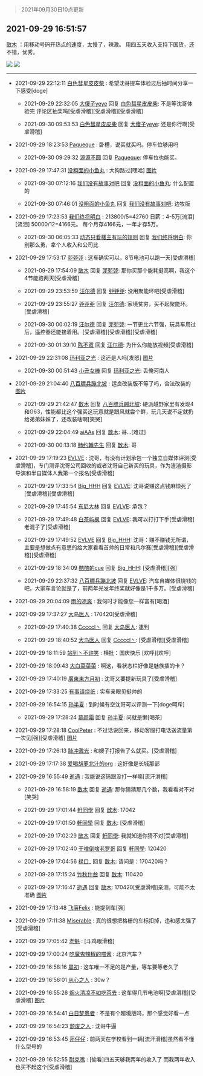 > 2021年09月30日10点更新
<link rel="stylesheet" href="https://cdn.jsdelivr.net/gh/taotie6/sampleJSON@main/css/photo_show.css">
<meta name="referrer" content="no-referrer" />


 ## 2021-09-29 16:51:57 

 [㪚木](https://www.coolapk.com/feed/30344752?shareKey=Y2M4ZDM2OTAwMGRmNjE1NDJiM2E~) ：用移动号码开热点的速度，太慢了，辣激。
用四五天收入支持下国货，还不错，优秀。 

<div class="album">
<img class="img-item" src="http://image.coolapk.com/feed/2021/0929/16/1081091_c112acf8_5515_0511@720x1052.png" />
<img class="img-item" src="http://image.coolapk.com/feed/2021/0929/16/1081091_1b733e83_5515_0513@1080x1595.jpeg" />
</div>

 ------- 

- 2021-09-29 22:12:11 [白色彗星皮皮柴](uid=1997967) : 希望沈哥提车体验过后抽时间分享一下感受[doge] 

    - 2021-09-29 22:32:05 [大傻子yeye](uid=1019731) 回复 [白色彗星皮皮柴](uid=1997967): 不是等沈哥体验完 评论区抽奖吗[受虐滑稽][受虐滑稽][受虐滑稽] 

    - 2021-09-30 09:53:53 [白色彗星皮皮柴](uid=1997967) 回复 [大傻子yeye](uid=1019731): 还是你行啊[受虐滑稽] 

- 2021-09-29 18:23:53 [Paqueque](uid=685582) : 卧槽，说买就买吗。停车位够用吗 

    - 2021-09-30 09:29:32 [源源不圆](uid=1332368) 回复 [Paqueque](uid=685582): 停车位也能买。 

- 2021-09-29 17:47:31 [没粗面的小鱼丸](uid=1019898) : 大狗路过[嘿哈] [图片](http://image.coolapk.com/feed/2021/0929/17/1019898_8850_7358@750x1000.jpg)

    - 2021-09-30 07:12:16 [我们没有故事对吧](uid=1341778) 回复 [没粗面的小鱼丸](uid=1019898): 什么配置的 

    - 2021-09-30 07:46:01 [没粗面的小鱼丸](uid=1019898) 回复 [我们没有故事对吧](uid=1341778): 边牧版 

- 2021-09-29 17:23:53 [我们终将明白](uid=3083973) : 213800/5=42760
日薪：4-5万[流泪][流泪]
50000/12=4166元。
每个月存4166元，一年才存5万。 

    - 2021-09-30 06:05:33 [动态只看楼主有玩的规则](uid=1640757) 回复 [我们终将明白](uid=3083973): 你别那么勇，拿个人收入和公司比 

- 2021-09-29 17:53:17 [戼戼戼](uid=4044548) : 这车确实可以，8节电池可以跑一天[受虐滑稽] 

    - 2021-09-29 17:54:09 [㪚木](uid=1081091) 回复 [戼戼戼](uid=4044548): 那你买那个能耗挺高啊，我这个4节能跑两天[受虐滑稽] 

    - 2021-09-29 23:53:59 [汪尔德](uid=1595236) 回复 [戼戼戼](uid=4044548): 没用聚能环吧[受虐滑稽] 

    - 2021-09-29 23:55:27 [戼戼戼](uid=4044548) 回复 [汪尔德](uid=1595236): 家境贫穷，买不起聚能环。[受虐滑稽] 

    - 2021-09-30 00:02:19 [汪尔德](uid=1595236) 回复 [戼戼戼](uid=4044548): 一节更比六节强，玩具车用过后，遥控器还能接着用。[受虐滑稽][受虐滑稽][受虐滑稽] 

    - 2021-09-30 01:39:10 [陈不双](uid=3701802) 回复 [汪尔德](uid=1595236): 为什么你能放视频[受虐滑稽] 

- 2021-09-29 22:31:08 [玛利亚之光](uid=3142203) : 这还是人吗[发怒] [图片](http://image.coolapk.com/feed/2021/0929/22/3142203_9d670c47_5867_2449@1440x3120.jpeg)

    - 2021-09-30 00:51:43 [小丑女棒](uid=1414631) 回复 [玛利亚之光](uid=3142203): 丢俺河南人 

- 2021-09-29 21:04:40 [八百膘兵蹦北坡](uid=1105274) : 运良改装版不等了吗，合法改装的 [图片](http://image.coolapk.com/feed/2021/0929/21/1105274_c64f2df3_0678_7301@1080x2400.jpeg)

    - 2021-09-29 21:42:47 [㪚木](uid=1081091) 回复 [八百膘兵蹦北坡](uid=1105274): 硬派越野家里有发现4和G63，性能都比这个强买这玩意就是跟风就尝个鲜，玩几天说不定就扔给弟弟妹妹了，还改装啥啊[笑哭] 

    - 2021-09-29 22:04:49 [aiAAs](uid=752427) 回复 [㪚木](uid=1081091): 哥...[难过] 

    - 2021-09-30 00:13:18 [肺约翰先生](uid=685716) 回复 [㪚木](uid=1081091): 哥 

- 2021-09-29 17:19:23 [EVLVE](uid=624501) : 沈哥，有没有计划承包一个独立自媒体评测[受虐滑稽]，专门测评沈哥公司回收的或者沈哥自己新买的玩具，作为渣渣摄影导演和半自媒体人我第一个报名[受虐滑稽] 

    - 2021-09-29 17:33:54 [Big_HHH](uid=1375976) 回复 [EVLVE](uid=624501): 沈哥说赚这点钱麻烦死了[受虐滑稽][受虐滑稽] 

    - 2021-09-29 17:45:54 [东尼大林](uid=1612569) 回复 [EVLVE](uid=624501): 承包？ 

    - 2021-09-29 17:49:48 [白茶屿枫](uid=2769646) 回复 [EVLVE](uid=624501): 我可以打打下手[受虐滑稽]老混子了[受虐滑稽] 

    - 2021-09-29 17:49:52 [EVLVE](uid=624501) 回复 [Big_HHH](uid=1375976): 沈哥：赚不赚钱无所谓，主要是想做点有意思的给大家看看首帅的日常和凡尔赛[受虐滑稽][受虐滑稽][受虐滑稽] 

    - 2021-09-29 18:34:09 [酷酷的cue](uid=2882563) 回复 [Big_HHH](uid=1375976): [受虐滑稽][强] 

    - 2021-09-29 22:37:32 [八百膘兵蹦北坡](uid=1105274) 回复 [EVLVE](uid=624501): 汽车自媒体很烧钱的吧，大家车言论就是了，前两年光发年终奖就好像是1千多万。[受虐滑稽] 

- 2021-09-29 20:04:09 [雨的凉爽](uid=2597314) : 我何时才能像您一样富有[喝酒] 

- 2021-09-29 17:37:27 [大鸟医人](uid=1511304) : 170420[受虐滑稽] 

    - 2021-09-29 17:40:38 [Cccccl丶](uid=7508619) 回复 [大鸟医人](uid=1511304): 逮到 

    - 2021-09-29 18:40:52 [大鸟医人](uid=1511304) 回复 [Cccccl丶](uid=7508619): [受虐滑稽][受虐滑稽] 

- 2021-09-29 18:11:59 [站到丶不许笑](uid=1165627) : 横批：国庆快乐  [欢呼][欢呼] 

- 2021-09-29 18:09:43 [大白菜菜菜](uid=2081020) : 啊这，看状态栏好像是魅族插的卡？ 

- 2021-09-29 17:40:19 [廣東東方月初](uid=1916530) : 沈哥又要提新玩具了[受虐滑稽] 

- 2021-09-29 17:33:25 [有事请烧纸](uid=1802946) : 实车亲眼见挺帅的 

- 2021-09-29 16:54:15 [孙半夏](uid=1851173) : 到时候有空沈哥可以评测一下[doge呵斥] 

    - 2021-09-29 17:28:24 [慕颜霜](uid=3801065) 回复 [孙半夏](uid=1851173): 问就是懒[喝茶] 

- 2021-09-29 17:28:18 [CoolPeter](uid=1437066) : 不过话说回来，移动客服打电话送流量第一次见[强][受虐滑稽] [图片](http://image.coolapk.com/feed/2021/0929/17/1437066_e98d9a91_7696_4826@1080x2340.jpeg)

- 2021-09-29 17:26:13 [脉冲激光](uid=1825566) : 和嫂子打报告了么就买。[受虐滑稽] 

- 2021-09-29 17:17:38 [爱喝胡萝北汁的org](uid=1377468) : 这好像是长城那部 

- 2021-09-29 16:55:49 [逝遇](uid=2589293) : 我能说这码跟没打一样嘛[流汗滑稽] 

    - 2021-09-29 16:58:19 [㪚木](uid=1081091) 回复 [逝遇](uid=2589293): 那你猜猜那几个数，我看看对不对[笑哭] 

    - 2021-09-29 17:01:44 [軒同學](uid=882039) 回复 [㪚木](uid=1081091): 17042 

    - 2021-09-29 17:01:50 [軒同學](uid=882039) 回复 [㪚木](uid=1081091): [受虐滑稽] 

    - 2021-09-29 17:02:29 [㪚木](uid=1081091) 回复 [軒同學](uid=882039): 我就知道你猜不对[受虐滑稽] 

    - 2021-09-29 17:02:40 [干啥倒啥老罗哥](uid=2936994) 回复 [軒同學](uid=882039): 120420 

    - 2021-09-29 17:04:56 [禄口_](uid=1005884) 回复 [㪚木](uid=1081091): 请问是：170420吗？ 

    - 2021-09-29 17:15:24 [竹秋什叁](uid=2319428) 回复 [㪚木](uid=1081091): 110420 

    - 2021-09-29 17:16:47 [逝遇](uid=2589293) 回复 [㪚木](uid=1081091): 170420[受虐滑稽]亲测，可能不太准确 [图片](http://image.coolapk.com/feed/2021/0929/17/2589293_f84b5734_7005_683@1440x2560.jpeg)

- 2021-09-29 17:13:48 [飞廉Felix](uid=900024) : 能提到车[强] 

- 2021-09-29 17:11:38 [Miserable](uid=717620) : 真的很想把格栅的车标扣掉，违和感太强了[受虐滑稽] 

- 2021-09-29 17:05:42 [老魁](uid=1703096) : [斗鸡眼滑稽] 

- 2021-09-29 17:00:24 [吃魔鬼辣椒的喵酱](uid=783703) : 北京汽车？ 

- 2021-09-29 16:58:16 [晨初](uid=1179614) : 这车唯一不足的是产量，等车要等老久了 

- 2021-09-29 16:56:01 [从心之人](uid=3359478) : 30w？ 

- 2021-09-29 16:55:26 [烟火清凉不如吃茶去](uid=4279524) : 这车得几节电池啊[受虐滑稽][受虐滑稽] [图片](http://image.coolapk.com/feed/2021/0929/16/4279524_072665c9_5721_5143@400x400.jpeg)

- 2021-09-29 16:54:41 [白日梦患者](uid=533502) : 不是有个超境版吗，那个感觉好看一点 

- 2021-09-29 16:54:23 [颓废之人](uid=369286) : 沈哥牛逼 

- 2021-09-29 16:53:45 [萍仔仔](uid=3668181) : 前两天在学校看到一辆[流汗滑稽]虽然看不懂什么型号的 

- 2021-09-29 16:52:55 [耐克嘴](uid=2731345) : [偷看]四五天够我两年的收入了
而我两年收入也买不起这个[受虐滑稽] 

